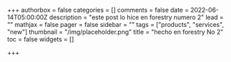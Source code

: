 +++
authorbox = false
categories = []
comments = false
date = 2022-06-14T05:00:00Z
description = "este post lo hice en forestry numero 2"
lead = ""
mathjax = false
pager = false
sidebar = ""
tags = ["products", "services", "new"]
thumbnail = "/img/placeholder.png"
title = "hecho en forestry No 2"
toc = false
widgets = []

+++
